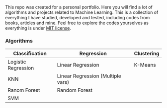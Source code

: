 This repo was created for a personal portfolio. Here you will find a lot of algorithms and projects related to Machine Learning. This is a collection of everything I have studied, developed and tested, including codes from books, articles and mine. Feel free to explore the codes yourselves as everything is under [MIT license](https://opensource.org/licenses/MIT "MIT license").


### Algorithms

| Classification  | Regression | Clustering |
| ------------- | ------------- | ------------- |
| Logistic Regression  | Linear Regression  | K-Means |
| KNN | Linear Regression (Multiple vars)  |  |
| Ranom Forest | Random Forest  |  |
| SVM |  |  |  | 

